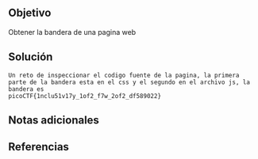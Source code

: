 ## Objetivo
Obtener la bandera de una pagina web

## Solución
```
Un reto de inspeccionar el codigo fuente de la pagina, la primera parte de la bandera esta en el css y el segundo en el archivo js, la bandera es
picoCTF{1nclu51v17y_1of2_f7w_2of2_df589022}
```
## Notas adicionales
## Referencias